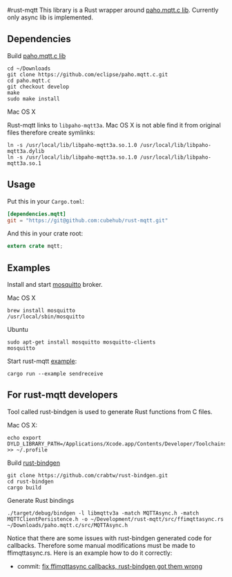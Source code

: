 #rust-mqtt
This library is a Rust wrapper around [paho.mqtt.c lib](https://github.com/eclipse/paho.mqtt.c).
Currently only async lib is implemented.

## Dependencies

Build [paho.mqtt.c lib](https://github.com/eclipse/paho.mqtt.c)

    cd ~/Downloads
    git clone https://github.com/eclipse/paho.mqtt.c.git
    cd paho.mqtt.c
    git checkout develop
    make
    sudo make install

Mac OS X

Rust-mqtt links to `libpaho-mqtt3a`. Mac OS X is not able find it from original files therefore create symlinks:

    ln -s /usr/local/lib/libpaho-mqtt3a.so.1.0 /usr/local/lib/libpaho-mqtt3a.dylib
    ln -s /usr/local/lib/libpaho-mqtt3a.so.1.0 /usr/local/lib/libpaho-mqtt3a.so.1

## Usage
Put this in your `Cargo.toml`:

```toml
[dependencies.mqtt]
git = "https://git@github.com:cubehub/rust-mqtt.git"
```

And this in your crate root:

```rust
extern crate mqtt;
```

## Examples

Install and start [mosquitto](http://mosquitto.org) broker.

Mac OS X

    brew install mosquitto
    /usr/local/sbin/mosquitto

Ubuntu

    sudo apt-get install mosquitto mosquitto-clients
    mosquitto

Start rust-mqtt [example](https://github.com/cubehub/rust-mqtt/blob/master/examples/sendreceive.rs):

    cargo run --example sendreceive


## For rust-mqtt developers

Tool called rust-bindgen is used to generate Rust functions from C files.

Mac OS X:

    echo export DYLD_LIBRARY_PATH=/Applications/Xcode.app/Contents/Developer/Toolchains/XcodeDefault.xctoolchain/usr/lib/:$DYLD_LIBRARY_PATH >> ~/.profile

Build [rust-bindgen](https://github.com/crabtw/rust-bindgen)

    git clone https://github.com/crabtw/rust-bindgen.git
    cd rust-bindgen
    cargo build

Generate Rust bindings

    ./target/debug/bindgen -l libmqttv3a -match MQTTAsync.h -match MQTTClientPersistence.h -o ~/Development/rust-mqtt/src/ffimqttasync.rs  ~/Downloads/paho.mqtt.c/src/MQTTAsync.h

Notice that there are some issues with rust-bindgen generated code for callbacks. Therefore some manual modifications must be made to ffimqttasync.rs. Here is an example how to do it correctly:

* commit: [fix ffimqttasync callbacks, rust-bindgen got them wrong](https://github.com/cubehub/rust-mqtt/commit/b3172439b11a4faff66750ece80371a90c34a0f9)

